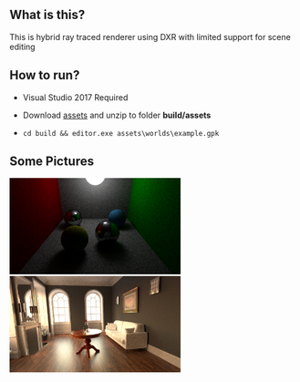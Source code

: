 ## What is this?

This is hybrid ray traced renderer using DXR with limited support for scene editing

## How to run?

* Visual Studio 2017 Required

* Download [assets](https://1drv.ms/f/s!AscuI7zTwJKYlE_8553hmdxcn5up) and unzip to folder **build/assets**

* `cd build && editor.exe assets\worlds\example.gpk`

## Some Pictures

<img src="https://github.com/yngccc/agby/blob/master/misc/spheres.png" width="300">

<img src="https://github.com/yngccc/agby/blob/master/misc/fireplace.png" width="300">
